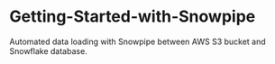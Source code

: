 # Getting-Started-with-Snowpipe
Automated data loading with Snowpipe between AWS S3 bucket and Snowflake database.
